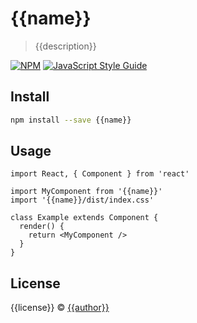 # {{name}}

> {{description}}

[![NPM](https://img.shields.io/npm/v/{{name}}.svg)](https://www.npmjs.com/package/{{name}}) [![JavaScript Style Guide](https://img.shields.io/static/v1?label=code%20style&message=airbnb&color=green)](https://www.npmjs.com/package/eslint-config-airbnb-typescript)

## Install

```bash
npm install --save {{name}}
```

## Usage

```tsx
import React, { Component } from 'react'

import MyComponent from '{{name}}'
import '{{name}}/dist/index.css'

class Example extends Component {
  render() {
    return <MyComponent />
  }
}
```

## License

{{license}} © [{{author}}](https://github.com/{{author}})
